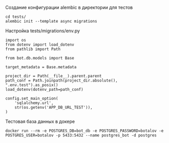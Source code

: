
Создание конфигурации alembic в директории для тестов
```commandline
cd tests/
alembic init --template async migrations
```
Настройка tests/migrations/env.py
```
import os
from dotenv import load_dotenv
from pathlib import Path

from bot.db.models import Base

target_metadata = Base.metadata

project_dir = Path(__file__).parent.parent
path_conf = Path.joinpath(project_dir.absolute(), ".env.test").as_posix()
load_dotenv(dotenv_path=path_conf)

config.set_main_option(
    'sqlalchemy.url',
    str(os.getenv('APP_DB_URL_TEST')),
)

```
Тестовая база данных в докере
```commandline
docker run --rm -e POSTGRES_DB=bot_db -e POSTGRES_PASSWORD=botalov -e POSTGRES_USER=botalov -p 5433:5432 --name postgres_bot -d postgres
```
